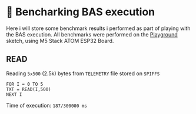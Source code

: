 # 🧪  Bencharking BAS execution 

Here i will store some benchmark results i performed as part of playing with the BAS execution.
All benchmarks were performed on the [Playground](https://github.com/invpe/GridShell/tree/main/Sources/ESPPlayground) sketch, using M5 Stack ATOM ESP32 Board.

## READ
Reading `5x500` (2.5k) bytes from `TELEMETRY` file stored on `SPIFFS`
```
FOR I = 0 TO 5
TXT = READ(I,500)
NEXT I
```
 
Time of execution: `187/300000 ms`



